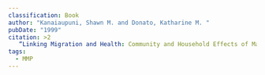 ```yaml
---
classification: Book
author: "Kanaiaupuni, Shawn M. and Donato, Katharine M. "
pubDate: "1999"
citation: >2
   “Linking Migration and Health: Community and Household Effects of Male Migration on Mothers and Children's Health in Mexican Origin Communities." In Kenneth Hill, José B. Morelos, and Rebecca Wong., Las Consecuencias de Las Transiciones Demográficas y Epidemiológicas en América Latina (pp.251-276).  México, D.F.: El Colegio de México y John Hopkins University Press.
tags:
  - MMP
---
```

